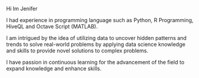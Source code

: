 Hi Im Jenifer 

I had experience in programming language such as Python, R Programming, HiveQL and Octave Script (MATLAB).

I am intrigued by the idea of utilizing data to uncover hidden patterns and trends to solve real-world problems
by applying data science knowledge and skills to provide novel solutions to complex problems.

I have passion in continuous learning for the advancement of the field to expand knowledge and enhance skills.




<!---
JeniferJues/JeniferJues is a ✨ special ✨ repository because its `README.md` (this file) appears on your GitHub profile.
You can click the Preview link to take a look at your changes.
--->
